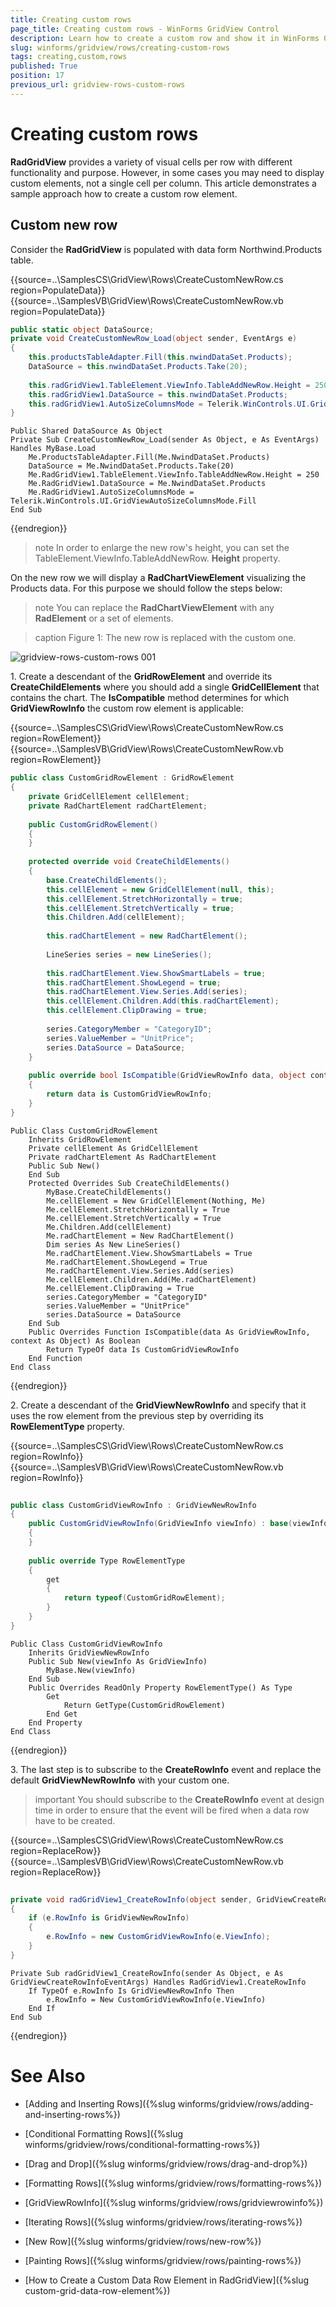 ```yaml
---
title: Creating custom rows
page_title: Creating custom rows - WinForms GridView Control
description: Learn how to create a custom row and show it in WinForms GridView.
slug: winforms/gridview/rows/creating-custom-rows
tags: creating,custom,rows
published: True
position: 17
previous_url: gridview-rows-custom-rows
---
```


# Creating custom rows

__RadGridView__ provides a variety of visual cells per row with different functionality and purpose. However, in some cases you may need to display custom elements, not a single cell per column. This article demonstrates a sample approach how to create a custom row element.

## Custom new row

Consider the __RadGridView__ is populated with data form Northwind.Products table. 

{{source=..\SamplesCS\GridView\Rows\CreateCustomNewRow.cs region=PopulateData}} 
{{source=..\SamplesVB\GridView\Rows\CreateCustomNewRow.vb region=PopulateData}} 

````C#
public static object DataSource;
private void CreateCustomNewRow_Load(object sender, EventArgs e)
{
    this.productsTableAdapter.Fill(this.nwindDataSet.Products);
    DataSource = this.nwindDataSet.Products.Take(20);
 
    this.radGridView1.TableElement.ViewInfo.TableAddNewRow.Height = 250;
    this.radGridView1.DataSource = this.nwindDataSet.Products;
    this.radGridView1.AutoSizeColumnsMode = Telerik.WinControls.UI.GridViewAutoSizeColumnsMode.Fill;
}

````
````VB.NET
Public Shared DataSource As Object
Private Sub CreateCustomNewRow_Load(sender As Object, e As EventArgs) Handles MyBase.Load
    Me.ProductsTableAdapter.Fill(Me.NwindDataSet.Products)
    DataSource = Me.NwindDataSet.Products.Take(20)
    Me.RadGridView1.TableElement.ViewInfo.TableAddNewRow.Height = 250
    Me.RadGridView1.DataSource = Me.NwindDataSet.Products
    Me.RadGridView1.AutoSizeColumnsMode = Telerik.WinControls.UI.GridViewAutoSizeColumnsMode.Fill
End Sub

````

{{endregion}} 

>note In order to enlarge the new row's height, you can set the TableElement.ViewInfo.TableAddNewRow. __Height__ property.
>


On the new row we will display a __RadChartViewElement__ visualizing the Products data. For this purpose we should follow the steps below:

>note You can replace the __RadChartViewElement__ with any __RadElement__ or a set of elements.
>

>caption Figure 1: The new row is replaced with the custom one. 

![gridview-rows-custom-rows 001](images/gridview-rows-custom-rows001.png)

1\. Create a descendant of the __GridRowElement__ and override its __CreateChildElements__ where you should add a single __GridCellElement__ that contains the chart. The __IsCompatible__ method  determines for which __GridViewRowInfo__ the custom row element is applicable:

{{source=..\SamplesCS\GridView\Rows\CreateCustomNewRow.cs region=RowElement}} 
{{source=..\SamplesVB\GridView\Rows\CreateCustomNewRow.vb region=RowElement}} 

````C#
public class CustomGridRowElement : GridRowElement
{
    private GridCellElement cellElement;
    private RadChartElement radChartElement;
    
    public CustomGridRowElement()
    {
    }
        
    protected override void CreateChildElements()
    {
        base.CreateChildElements();
        this.cellElement = new GridCellElement(null, this);
        this.cellElement.StretchHorizontally = true;
        this.cellElement.StretchVertically = true;
        this.Children.Add(cellElement);
        
        this.radChartElement = new RadChartElement();
        
        LineSeries series = new LineSeries();
        
        this.radChartElement.View.ShowSmartLabels = true;
        this.radChartElement.ShowLegend = true;
        this.radChartElement.View.Series.Add(series);
        this.cellElement.Children.Add(this.radChartElement);
        this.cellElement.ClipDrawing = true;
        
        series.CategoryMember = "CategoryID";
        series.ValueMember = "UnitPrice";
        series.DataSource = DataSource;
    }
        
    public override bool IsCompatible(GridViewRowInfo data, object context)
    {
        return data is CustomGridViewRowInfo;
    }
}

````
````VB.NET
Public Class CustomGridRowElement
    Inherits GridRowElement
    Private cellElement As GridCellElement
    Private radChartElement As RadChartElement
    Public Sub New()
    End Sub
    Protected Overrides Sub CreateChildElements()
        MyBase.CreateChildElements()
        Me.cellElement = New GridCellElement(Nothing, Me)
        Me.cellElement.StretchHorizontally = True
        Me.cellElement.StretchVertically = True
        Me.Children.Add(cellElement)
        Me.radChartElement = New RadChartElement()
        Dim series As New LineSeries()
        Me.radChartElement.View.ShowSmartLabels = True
        Me.radChartElement.ShowLegend = True
        Me.radChartElement.View.Series.Add(series)
        Me.cellElement.Children.Add(Me.radChartElement)
        Me.cellElement.ClipDrawing = True
        series.CategoryMember = "CategoryID"
        series.ValueMember = "UnitPrice"
        series.DataSource = DataSource
    End Sub
    Public Overrides Function IsCompatible(data As GridViewRowInfo, context As Object) As Boolean
        Return TypeOf data Is CustomGridViewRowInfo
    End Function
End Class

````

{{endregion}} 

2\. Create a descendant of the __GridViewNewRowInfo__ and specify that it uses the row element from the previous step by overriding its __RowElementType__ property.

{{source=..\SamplesCS\GridView\Rows\CreateCustomNewRow.cs region=RowInfo}} 
{{source=..\SamplesVB\GridView\Rows\CreateCustomNewRow.vb region=RowInfo}} 

````C#
    
public class CustomGridViewRowInfo : GridViewNewRowInfo
{
    public CustomGridViewRowInfo(GridViewInfo viewInfo) : base(viewInfo)
    {
    }
        
    public override Type RowElementType
    {
        get
        {
            return typeof(CustomGridRowElement);
        }
    }
}

````
````VB.NET
Public Class CustomGridViewRowInfo
    Inherits GridViewNewRowInfo
    Public Sub New(viewInfo As GridViewInfo)
        MyBase.New(viewInfo)
    End Sub
    Public Overrides ReadOnly Property RowElementType() As Type
        Get
            Return GetType(CustomGridRowElement)
        End Get
    End Property
End Class

````

{{endregion}} 

3\. The last step is to subscribe to the __CreateRowInfo__ event and replace the default __GridViewNewRowInfo__ with your custom one.

>important You should subscribe to the **CreateRowInfo** event at design time in order to ensure that the event will be fired when a data row have to be created.

{{source=..\SamplesCS\GridView\Rows\CreateCustomNewRow.cs region=ReplaceRow}} 
{{source=..\SamplesVB\GridView\Rows\CreateCustomNewRow.vb region=ReplaceRow}} 

````C#
        
private void radGridView1_CreateRowInfo(object sender, GridViewCreateRowInfoEventArgs e)
{
    if (e.RowInfo is GridViewNewRowInfo)
    {
        e.RowInfo = new CustomGridViewRowInfo(e.ViewInfo);
    }
}

````
````VB.NET
Private Sub radGridView1_CreateRowInfo(sender As Object, e As GridViewCreateRowInfoEventArgs) Handles RadGridView1.CreateRowInfo
    If TypeOf e.RowInfo Is GridViewNewRowInfo Then
        e.RowInfo = New CustomGridViewRowInfo(e.ViewInfo)
    End If
End Sub

````

{{endregion}} 



# See Also
* [Adding and Inserting Rows]({%slug winforms/gridview/rows/adding-and-inserting-rows%})

* [Conditional Formatting Rows]({%slug winforms/gridview/rows/conditional-formatting-rows%})

* [Drag and Drop]({%slug winforms/gridview/rows/drag-and-drop%})

* [Formatting Rows]({%slug winforms/gridview/rows/formatting-rows%})

* [GridViewRowInfo]({%slug winforms/gridview/rows/gridviewrowinfo%})

* [Iterating Rows]({%slug winforms/gridview/rows/iterating-rows%})

* [New Row]({%slug winforms/gridview/rows/new-row%})

* [Painting Rows]({%slug winforms/gridview/rows/painting-rows%})

* [How to Create a Custom Data Row Element in RadGridView]({%slug custom-grid-data-row-element%})

